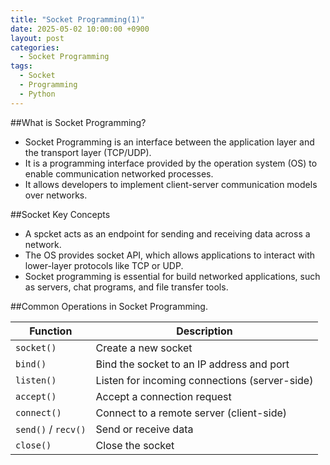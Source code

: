 ```yaml
---
title: "Socket Programming(1)"
date: 2025-05-02 10:00:00 +0900
layout: post
categories:
  - Socket Programming
tags:
  - Socket
  - Programming
  - Python
---
```


##What is Socket Programming?

- Socket Programming is an interface between the application layer and the transport layer (TCP/UDP).
- It is a programming interface provided by the operation system (OS) to enable communication networked processes. 
- It allows developers to implement client-server communication models over networks. 


##Socket Key Concepts
- A spcket acts as an endpoint for sending and receiving data across a network.
- The OS provides socket API, which allows applications to interact with lower-layer protocols like TCP or UDP.
- Socket programming is essential for build networked applications, such as servers, chat programs, and file transfer tools.

##Common Operations in Socket Programming.
 
| **Function**     | **Description**                                 |
|------------------|--------------------------------------------------|
| `socket()`       | Create a new socket                              |
| `bind()`         | Bind the socket to an IP address and port        |
| `listen()`       | Listen for incoming connections (server-side)    |
| `accept()`       | Accept a connection request                      |
| `connect()`      | Connect to a remote server (client-side)         |
| `send()` / `recv()` | Send or receive data                         |
| `close()`        | Close the socket                                 |
